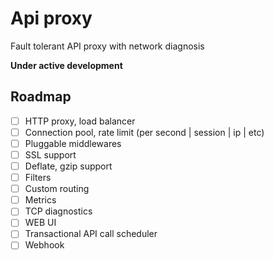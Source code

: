 # Api proxy

Fault tolerant API proxy with network diagnosis

**Under active development**

## Roadmap
- [ ] HTTP proxy, load balancer
- [ ] Connection pool, rate limit (per second | session | ip | etc)
- [ ] Pluggable middlewares
- [ ] SSL support
- [ ] Deflate, gzip support
- [ ] Filters
- [ ] Custom routing
- [ ] Metrics
- [ ] TCP diagnostics
- [ ] WEB UI
- [ ] Transactional API call scheduler
- [ ] Webhook
